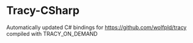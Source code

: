 # Tracy-CSharp

Automatically updated C# bindings for https://github.com/wolfpld/tracy compiled with TRACY_ON_DEMAND